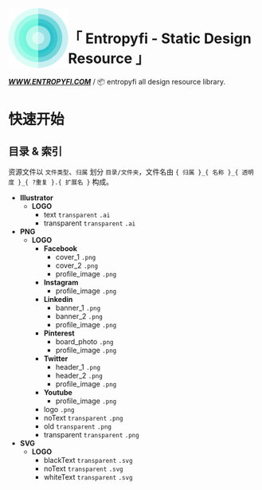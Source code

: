 <a href="https://www.entropyfi.com/">
    <img alt="entropyfi" src="./Entropyfi.png" width="120px" height=:"120px" align="left">
</a>

<div align="left">

# 「 Entropyfi - Static Design Resource 」

**_<a href="https://www.entropyfi.com/">WWW.ENTROPYFI.COM</a>_** / 📦 entropyfi all design resource library.

</div>

# 快速开始

## 目录 & 索引

资源文件以 `文件类型`、`归属` 划分 `目录/文件夹`，文件名由 `{ 归属 }_{ 名称 }_{ 透明度 }_{ ?重复 }.{ 扩展名 }` 构成。

<!-- JS!LOOKME! -->
- **Illustrator**
  - **LOGO**
    - text `transparent` `.ai`
    - transparent `transparent` `.ai`
- **PNG**
  - **LOGO**
    - **Facebook**
      - cover_1 `.png`
      - cover_2 `.png`
      - profile_image `.png`
    - **Instagram**
      - profile_image `.png`
    - **Linkedin**
      - banner_1 `.png`
      - banner_2 `.png`
      - profile_image `.png`
    - **Pinterest**
      - board_photo `.png`
      - profile_image `.png`
    - **Twitter**
      - header_1 `.png`
      - header_2 `.png`
      - profile_image `.png`
    - **Youtube**
      - profile_image `.png`
    - logo `.png`
    - noText `transparent` `.png`
    - old `transparent` `.png`
    - transparent `transparent` `.png`
- **SVG**
  - **LOGO**
    - blackText `transparent` `.svg`
    - noText `transparent` `.svg`
    - whiteText `transparent` `.svg`
<!-- JS!LOOKME! -->
